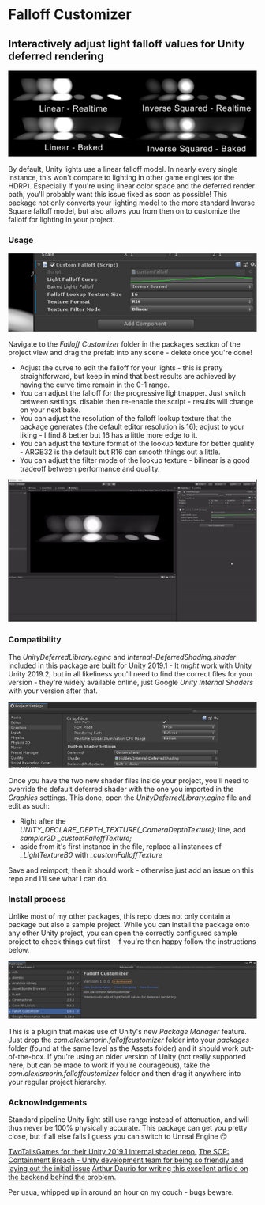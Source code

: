 # Falloff Customizer
## Interactively adjust light falloff values for Unity deferred rendering

![header](images/reference.png)

By default, Unity lights use a linear falloff model. In nearly every single instance, this won't compare to lighting in other game engines (or the HDRP). Especially if you're using linear color space and the deferred render path, you'll probably want this issue fixed as soon as possible! This package not only converts your lighting model to the more standard Inverse Square falloff model, but also allows you from then on to customize the falloff for lighting in your project.

### Usage

![ui](images/ui.png)

Navigate to the *Falloff Customizer* folder in the packages section of the project view and drag the prefab into any scene - delete once you're done!

- Adjust the curve to edit the falloff for your lights - this is pretty straightforward, but keep in mind that best results are achieved by having the curve time remain in the 0-1 range.
- You can adjust the falloff for the progressive lightmapper. Just switch between settings, disable then re-enable the script - results will change on your next bake.
- You can adjust the resolution of the falloff lookup texture that the package generates (the default editor resolution is 16); adjust to your liking - I find 8 better but 16 has a little more edge to it.
- You can adjust the texture format of the lookup texture for better quality - ARGB32 is the default but R16 can smooth things out a little.
- You can adjust the filter mode of the lookup texture - bilinear is a good tradeoff between performance and quality.

![gif](images/gif.gif)

### Compatibility

The *UnityDeferredLibrary.cginc* and *Internal-DeferredShading.shader* included in this package are built for Unity 2019.1 - It *might* work with Unity Unity 2019.2, but in all likeliness you'll need to find the correct files for your version - they're widely available online, just Google *Unity Internal Shaders* with your version after that. 

![guide](images/guide.png)

Once you have the two new shader files inside your project, you'll need to override the default deferred shader with the one you imported in the *Graphics* settings. This done, open the *UnityDeferredLibrary.cginc* file and edit as such:

- Right after the *UNITY_DECLARE_DEPTH_TEXTURE(_CameraDepthTexture);* line, add *sampler2D _customFalloffTexture;*
- aside from it's first instance in the file, replace all instances of *_LightTextureB0* with *_customFalloffTexture*

Save and reimport, then it should work - otherwise just add an issue on this repo and I'll see what I can do.

### Install process

Unlike most of my other packages, this repo does not only contain a package but also a sample project. While you can install the package onto any other Unity project, you can open the correctly configured sample project to check things out first - if you're then happy follow the instructions below.

![packman](images/packman.png)

This is a plugin that makes use of Unity's new *Package Manager* feature. Just drop the *com.alexismorin.falloffcustomizer* folder into your *packages* folder (found at the same level as the Assets folder) and it should work out-of-the-box. If you're using an older version of Unity (not really supported here, but can be made to work if you're courageous), take the *com.alexismorin.falloffcustomizer* folder and then drag it anywhere into your regular project hierarchy.

### Acknowledgements

Standard pipeline Unity light still use range instead of attenuation, and will thus never be 100% physically accurate. This package can get you pretty close, but if all else fails I guess you can switch to Unreal Engine 😏

[TwoTailsGames for their Unity 2019.1 internal shader repo.](https://github.com/TwoTailsGames/Unity-Built-in-Shaders)
[The SCP: Containment Breach - Unity development team for being so friendly and laying out the initial issue](https://www.scp-unity.com/)
[Arthur Daurio for writing this excellent article on the backend behind the problem.](http://arthurdaurio.com/2018/05/13/inverse-square-falloff-in-unity/)

Per usua, whipped up in around an hour on my couch - bugs beware.